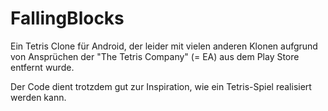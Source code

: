 # FallingBlocks
Ein Tetris Clone für Android, der leider mit vielen anderen Klonen aufgrund von Ansprüchen der "The Tetris Company" (= EA) aus dem Play Store entfernt wurde.

Der Code dient trotzdem gut zur Inspiration, wie ein Tetris-Spiel realisiert werden kann.
